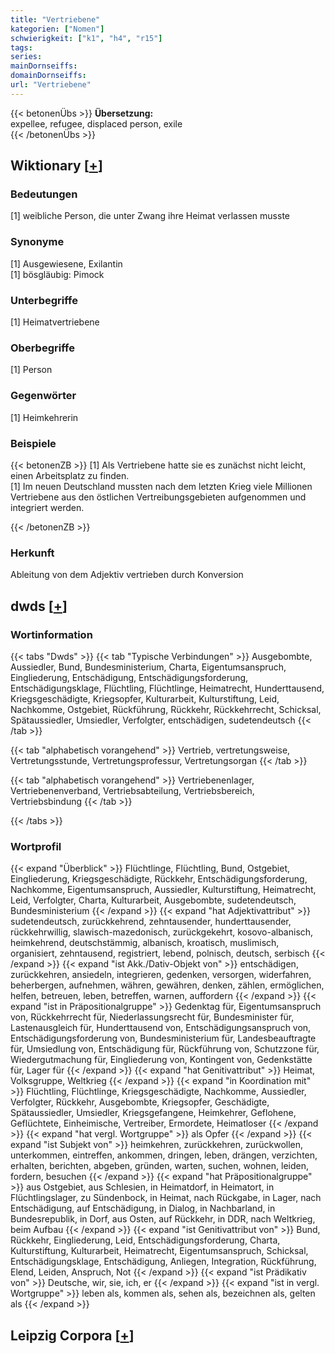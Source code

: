```yaml
---
title: "Vertriebene"
kategorien: ["Nomen"]
schwierigkeit: ["k1", "h4", "r15"]
tags:
series:
mainDornseiffs:
domainDornseiffs:
url: "Vertriebene"
---
```


{{< betonenÜbs >}}
**Übersetzung:**  
expellee, refugee, displaced person, exile  
{{< /betonenÜbs >}}

## Wiktionary [[+](https://de.wiktionary.org/wiki/Vertriebene)]

### Bedeutungen
[1] weibliche Person, die unter Zwang ihre Heimat verlassen musste  

### Synonyme
[1] Ausgewiesene, Exilantin  
[1] bösgläubig: Pimock  

### Unterbegriffe
[1] Heimatvertriebene  

### Oberbegriffe
[1] Person  

### Gegenwörter
[1] Heimkehrerin  

### Beispiele
{{< betonenZB >}}
[1] Als Vertriebene hatte sie es zunächst nicht leicht, einen Arbeitsplatz zu finden.  
[1] Im neuen Deutschland mussten nach dem letzten Krieg viele Millionen Vertriebene aus den östlichen Vertreibungsgebieten aufgenommen und integriert werden.  

{{< /betonenZB >}}
### Herkunft
Ableitung von dem Adjektiv vertrieben durch Konversion  



## dwds [[+](https://www.dwds.de/wb/Vertriebene)]

### Wortinformation
{{< tabs "Dwds" >}}
{{< tab "Typische Verbindungen" >}}
Ausgebombte, Aussiedler, Bund, Bundesministerium, Charta, Eigentumsanspruch, Eingliederung, Entschädigung, Entschädigungsforderung, Entschädigungsklage, Flüchtling, Flüchtlinge, Heimatrecht, Hunderttausend, Kriegsgeschädigte, Kriegsopfer, Kulturarbeit, Kulturstiftung, Leid, Nachkomme, Ostgebiet, Rückführung, Rückkehr, Rückkehrrecht, Schicksal, Spätaussiedler, Umsiedler, Verfolgter, entschädigen, sudetendeutsch
{{< /tab >}}

{{< tab "alphabetisch vorangehend" >}}
Vertrieb, vertretungsweise, Vertretungsstunde, Vertretungsprofessur, Vertretungsorgan
{{< /tab >}}

{{< tab "alphabetisch vorangehend" >}}
Vertriebenenlager, Vertriebenenverband, Vertriebsabteilung, Vertriebsbereich, Vertriebsbindung
{{< /tab >}}

{{< /tabs >}}

### Wortprofil
{{< expand "Überblick" >}} Flüchtlinge, Flüchtling, Bund, Ostgebiet, Eingliederung, Kriegsgeschädigte, Rückkehr, Entschädigungsforderung, Nachkomme, Eigentumsanspruch, Aussiedler, Kulturstiftung, Heimatrecht, Leid, Verfolgter, Charta, Kulturarbeit, Ausgebombte, sudetendeutsch, Bundesministerium {{< /expand >}}
{{< expand "hat Adjektivattribut" >}} sudetendeutsch, zurückkehrend, zehntausender, hunderttausender, rückkehrwillig, slawisch-mazedonisch, zurückgekehrt, kosovo-albanisch, heimkehrend, deutschstämmig, albanisch, kroatisch, muslimisch, organisiert, zehntausend, registriert, lebend, polnisch, deutsch, serbisch {{< /expand >}}
{{< expand "ist Akk./Dativ-Objekt von" >}} entschädigen, zurückkehren, ansiedeln, integrieren, gedenken, versorgen, widerfahren, beherbergen, aufnehmen, währen, gewähren, denken, zählen, ermöglichen, helfen, betreuen, leben, betreffen, warnen, auffordern {{< /expand >}}
{{< expand "ist in Präpositionalgruppe" >}} Gedenktag für, Eigentumsanspruch von, Rückkehrrecht für, Niederlassungsrecht für, Bundesminister für, Lastenausgleich für, Hunderttausend von, Entschädigungsanspruch von, Entschädigungsforderung von, Bundesministerium für, Landesbeauftragte für, Umsiedlung von, Entschädigung für, Rückführung von, Schutzzone für, Wiedergutmachung für, Eingliederung von, Kontingent von, Gedenkstätte für, Lager für {{< /expand >}}
{{< expand "hat Genitivattribut" >}} Heimat, Volksgruppe, Weltkrieg {{< /expand >}}
{{< expand "in Koordination mit" >}} Flüchtling, Flüchtlinge, Kriegsgeschädigte, Nachkomme, Aussiedler, Verfolgter, Rückkehr, Ausgebombte, Kriegsopfer, Geschädigte, Spätaussiedler, Umsiedler, Kriegsgefangene, Heimkehrer, Geflohene, Geflüchtete, Einheimische, Vertreiber, Ermordete, Heimatloser {{< /expand >}}
{{< expand "hat vergl. Wortgruppe" >}} als Opfer {{< /expand >}}
{{< expand "ist Subjekt von" >}} heimkehren, zurückkehren, zurückwollen, unterkommen, eintreffen, ankommen, dringen, leben, drängen, verzichten, erhalten, berichten, abgeben, gründen, warten, suchen, wohnen, leiden, fordern, besuchen {{< /expand >}}
{{< expand "hat Präpositionalgruppe" >}} aus Ostgebiet, aus Schlesien, in Heimatdorf, in Heimatort, in Flüchtlingslager, zu Sündenbock, in Heimat, nach Rückgabe, in Lager, nach Entschädigung, auf Entschädigung, in Dialog, in Nachbarland, in Bundesrepublik, in Dorf, aus Osten, auf Rückkehr, in DDR, nach Weltkrieg, beim Aufbau {{< /expand >}}
{{< expand "ist Genitivattribut von" >}} Bund, Rückkehr, Eingliederung, Leid, Entschädigungsforderung, Charta, Kulturstiftung, Kulturarbeit, Heimatrecht, Eigentumsanspruch, Schicksal, Entschädigungsklage, Entschädigung, Anliegen, Integration, Rückführung, Elend, Leiden, Anspruch, Not {{< /expand >}}
{{< expand "ist Prädikativ von" >}} Deutsche, wir, sie, ich, er {{< /expand >}}
{{< expand "ist in vergl. Wortgruppe" >}} leben als, kommen als, sehen als, bezeichnen als, gelten als {{< /expand >}}

## Leipzig Corpora [[+](https://corpora.uni-leipzig.de/en/res?word=Vertriebene&corpusId=deu_newscrawl-public_2018)]

